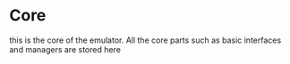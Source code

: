 # Core
this is the core of the emulator. 
All the core parts such as basic interfaces and managers are stored here

